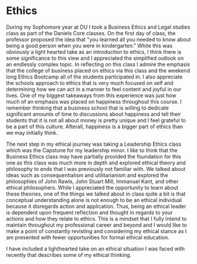 # Ethics

During my Sophomore year at DU I took a Business Ethics and Legal studies class as part of the Daniels Core classes. On the first day of class, the professor proposed the idea that "you learned all you needed to know about being a good person when you were in kindergarten." While this was obviously a light hearted take as an introduction to ethics, I think there is some significance to this view and I appreciated the simplified outlook on an endlessly complex topic. In reflecting on this class I admire the emphasis that the college of business placed on ethics via this class and the weekend long Ethics Bootcamp all of the students participated in. I also appreciate the schools approach to ethics that is very much focused on self and determining how we can act in a manner to feel content and joyful in our lives. One of my biggest takeaways from this experience was just how much of an emphasis was placed on happiness throughout this course. I remember thinking that a business school that is willing to dedicate significant amounts of time to discussions about happiness and tell their students that it is not all about money is pretty unique and I feel grateful to be a part of this culture. Afterall, happiness is a bigger part of ethics than we may initially think.

The next step in my ethical journey was taking a Leadership Ethics class which was the Capstone for my leadership minor. I like to think that the Business Ethics class may have partially provided the foundation for this one as this class was much more in depth and explored ethical theory and philosophy to ends that I was previously not familiar with. We talked about ideas such as consequentialism and utilitarianism and explored the philosophies of John Rawls, John Stuart Mill, Immanuel Kant, and other ethical philosophers. While I appreciated the opportunity to learn about these theories, one of the things we talked about in class quite a bit is that conceptual understanding alone is not enough to be an ethical individual because it disregards action and application. Thus, being an ethical leader is dependent upon frequent reflection and thought in regards to your actions and how they relate to ethics. This is a mindset that I fully intend to maintain throughout my professional career and beyond and I would like to make a point of constantly revisting and considering my ethical stance as I am presented with fewer opportunities for formal ethical education.

I have included a lighthearted take on an ethical situation I was faced with recently that describes some of my ethical thinking.
